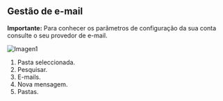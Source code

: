## Gestão de e-mail

**Importante:** Para conhecer os parâmetros de configuração da sua conta consulte o seu provedor de e-mail.

![Imagen1](http://static.energysistem.com/images/manuals/42436/58d2ad379f638.jpg)

1. Pasta seleccionada.
2. Pesquisar.
3. E-mails.
4. Nova mensagem.
5. Pastas.

